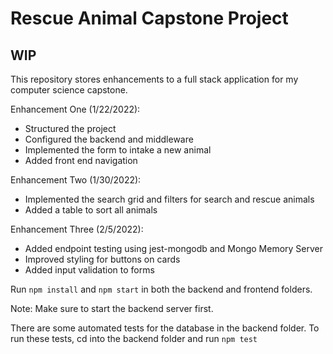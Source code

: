 # Rescue Animal Capstone Project

## WIP

This repository stores enhancements to a full stack application for my computer science capstone.

Enhancement One (1/22/2022): 
- Structured the project
- Configured the backend and middleware
- Implemented the form to intake a new animal
- Added front end navigation

Enhancement Two (1/30/2022):
- Implemented the search grid and filters for search and rescue animals
- Added a table to sort all animals


Enhancement Three (2/5/2022):
- Added endpoint testing using jest-mongodb and Mongo Memory Server
- Improved styling for buttons on cards
- Added input validation to forms


Run ```npm install``` and ```npm start``` in both the backend and frontend folders.


Note: Make sure to start the backend server first. 


There are some automated tests for the database in the backend folder. To run these tests, cd into the backend folder and run ```npm test```
